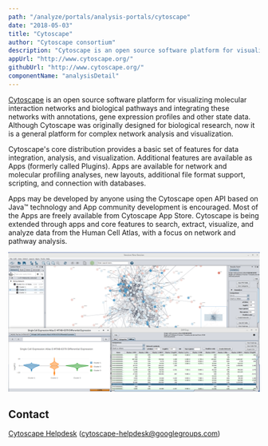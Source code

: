 ```yaml
---
path: "/analyze/portals/analysis-portals/cytoscape"
date: "2018-05-03"
title: "Cytoscape"
author: "Cytoscape consortium"
description: "Cytoscape is an open source software platform for visualizing molecular interaction networks and biological pathways."
appUrl: "http://www.cytoscape.org/"
githubUrl: "http://www.cytoscape.org/"
componentName: "analysisDetail"
---
```


[Cytoscape](http://www.cytoscape.org/) is an open source software platform for visualizing molecular interaction networks and biological pathways and integrating these networks with annotations, gene expression profiles and other state data.  Although Cytoscape was originally designed for biological research, now it is a general platform for complex network analysis and visualization.

Cytoscape's core distribution provides a basic set of features for data integration, analysis, and visualization.  Additional features are available as Apps (formerly called Plugins).  Apps are available for network and molecular profiling analyses, new layouts, additional file format support, scripting, and connection with databases.

Apps may be developed by anyone using the Cytoscape open API based on Java™ technology and App community development is encouraged. Most of the Apps are freely available from Cytoscape App Store.  Cytoscape is being extended through apps and core features to search, extract, visualize, and analyze data from the Human Cell Atlas, with a focus on network and pathway analysis.

[![Cytoscape](../_images/portals/cytoscape.png)](http://www.cytoscape.org)

## Contact
[Cytoscape Helpdesk](https://groups.google.com/forum/#!forum/cytoscape-helpdesk) ([cytoscape-helpdesk@googlegroups.com](mailto:cytoscape-helpdesk@googlegroups.com))
